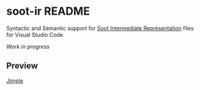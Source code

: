 # soot-ir README

Syntactic and Semantic support for [Soot Intermediate Representation](https://github.com/soot-oss/soot) files for Visual Studio Code.

*Work in progress*

## Preview


[Jimple](images/sootIR_jimple_syntax.png)
